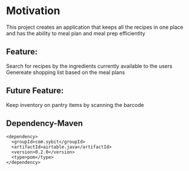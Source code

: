  

# Motivation
This project creates an application that keeps all the recipes in one place and has the ability to meal plan and meal prep efficientlty

## Feature: 
Search for recipes by the ingredients currently available to the users
Genereate shopping list based on the meal plans

## Future Feature:
Keep inventory on pantry items by scanning the barcode


## Dependency-Maven
```
<dependency>
  <groupId>com.sybit</groupId>
  <artifactId>airtable.java</artifactId>
  <version>0.2.0</version>
  <type>pom</type>
</dependency>
```
